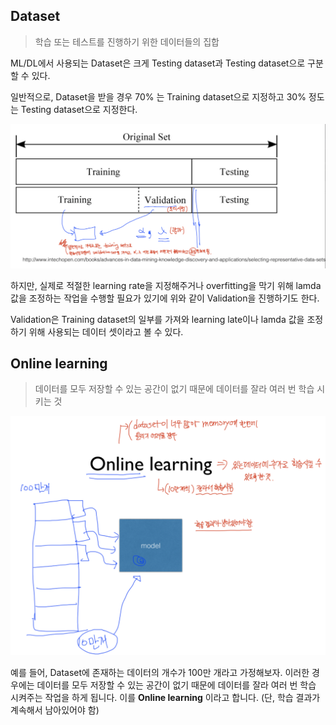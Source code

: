 ## Dataset 
> 학습 또는 테스트를 진행하기 위한 데이터들의 집합

ML/DL에서 사용되는 Dataset은 크게 Testing dataset과 Testing dataset으로 구분할 수 있다. 

일반적으로, Dataset을 받을 경우 70% 는 Training dataset으로 지정하고 30% 정도는 Testing dataset으로 지정한다. 

![](img/train_valid_test.png)

하지만, 실제로 적절한 learning rate을 지정해주거나 overfitting을 막기 위해 lamda 값을 조정하는 작업을 수행할 필요가 있기에 위와 같이 Validation을 진행하기도 한다. 

Validation은 Training dataset의 일부를 가져와 learning late이나 lamda 값을 조정하기 위해 사용되는 데이터 셋이라고 볼 수 있다. 

## Online learning
> 데이터를 모두 저장할 수 있는 공간이 없기 때문에 데이터를 잘라 여러 번 학습 시키는 것
> 
![](img/online_learning.png)

예를 들어, Dataset에 존재하는 데이터의 개수가 100만 개라고 가정해보자. 
이러한 경우에는 데이터를 모두 저장할 수 있는 공간이 없기 때문에 데이터를 잘라 여러 번 학습 시켜주는 작업을 하게 됩니다. 이를 <strong>Online learning</strong> 이라고 합니다. (단, 학습 결과가 계속해서 남아있어야 함)
